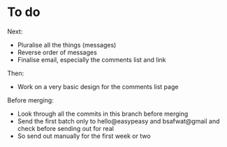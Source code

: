 # To do

Next:

- Pluralise all the things (messages)
- Reverse order of messages
- Finalise email, especially the comments list and link

Then:

- Work on a very basic design for the comments list page

Before merging:

- Look through all the commits in this branch before merging
- Send the first batch only to hello@easypeasy and bsafwat@gmail and check before sending out for real
- So send out manually for the first week or two
